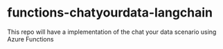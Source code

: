 # functions-chatyourdata-langchain

This repo will have a implementation of the chat your data scenario using Azure Functions
